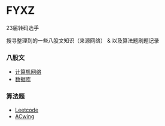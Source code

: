 # FYXZ
23届转码选手

搜寻整理到的一些八股文知识（来源网络） & 以及算法题刷题记录

### 八股文
- [计算机网络](https://github.com/fengyxz/fengyxz.github.io/八股文/计算机网络.md)
- [数据库](https://github.com/fengyxz/fengyxz.github.io/八股文/计算机网络.md)


### 算法题
- [Leetcode](https://github.com/fengyxz/fengyxz.github.io/算法题/Leetcode.md)
- [ACwing](https://github.com/fengyxz/fengyxz.github.io/算法题/Acing.md)